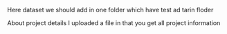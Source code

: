 Here dataset we should add in one folder which have test ad tarin floder 

About project details I uploaded a file in that you get all project information 
